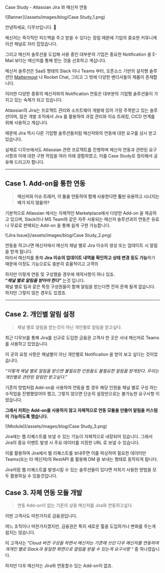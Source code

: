 Case Study - Atlassian Jira 와 메신저 연동

![Banner](/assets/images/blog/Case Study_1.png)

안녕하세요, 디무브입니다. 🎈

메신저는 즉각적인 피드백을 주고 받을 수 있다는 장점 때문에 기업의 중요한 커뮤니케이션 채널로 자리 잡았습니다. 

그리고 메신저 솔루션을 도입해 사용 중인 대부분의 기업은 중요한 Notification 을 E-Mail 보다는 메신저를 통해 받는 것을 선호하고 계십니다.

메신저 솔루션은 SaaS 형태의 Slack 이나 Teams 부터, 오픈소스 기반의 설치형 솔루션인 [Mattermost](http://dmove.co.kr/products/mattermost) 나 Rocket Chat, 그리고 그 밖에 다양한 벤더사들의 제품이 존재합니다. 

이러한 다양한 종류의 메신저와의 Notification 연동은 대부분의 기업형 솔루션들이 가지고 있는 숙제가 되고 있습니다.

Atlassian의 Jira는 프로젝트 관리와 소프트웨어 개발에 있어 가장 주목받고 있는 솔루션이며, 많은 개발 조직에서 Jira 를 활용하여 과업 관리와 이슈 트래킹, CICD 연계를 위해 사용하고 계십니다. 

때문에 Jira 역시 다른 기업형 솔루션들처럼 메신저와의 연동에 대한 요구를 상시 받고 있습니다. 

실제로 디무브에서도 Atlassian 관련 프로젝트를 진행하며 메신저 연동과 관련된 요구사항과 이에 대한 구현 작업을 여러 차례 경험하였고, 이를 Case Study로 정리해서 공유해 드리고자 합니다. 

---
## Case 1. Add-on을 통한 연동 

> **메신저와 이슈 트래커, 이 둘을 연동하여 함께 사용한다면 훨씬 유용하고 시너지는 배가 되지 않을까?**

기본적으로 Atlassian 에서는 자체적인 Marketplace에서 다양한 Add-on 을 제공하고 있으며, Slack이나 MS Team와 같은 자주 사용되는 메신저 솔루션과의 연동은 유료나 무료로 판매되는 Add-on 을 통해 쉽게 구현 가능합니다.

![Jira Issue](/assets/images/blog/Case Study_2.png)

연동을 하고나면 메신저에서 메신저 채널 별로 Jira 이슈의 생성 또는 업데이트 시 알림을 받게 됩니다.  
따라서 메신저를 통해 **Jira 이슈의 업데이트 내역을 확인하고 상태 변경 등도 가능**하기 때문에 이정도 기능으로도 충분히 효율적이고 고객의 

하지만 이렇게 연동 및 구성했을 경우에 제약사항이 하나 있죠.  
**“**_**채널 별로 알림을 받아야 한다”**_ 는것 입니다.  
채널 별로 팀과 같은 특정 구성원들이 함께 알림을 받는다면 전혀 문제 될게 없습니다.  
하지만 그렇지 않은 경우도 있겠죠.

---

## Case 2. 개인별 알림 설정

> 채널 별로 알림을 받는것이 아닌 개인별로 알림을 받고싶다.

최근 디무브를 통해 Jira를 신규로 도입한 금융권 고객사 한 곳은 사내 메신저로 Teams를 사용하고 있었습니다. 

이 곳의 요청 사항은 채널별이 아닌 개인별로 Notification 을 받아 보고 싶다는 것이었습니다.

_“이렇게 채널 별로 알림을 받으면 불필요한 인원들도 불필요한 알림을 받게된다. 우리는 개인별로 관련된 알림만 받고싶다.”_

기존의 방법처럼 Add-on을 사용하여 연동을 할 경우 해당 인원을 채널 별로 구성 하는 수작업을 진행했었어야 했고, 그렇지 않으면 단순히 설정만으로는 불가능한 요구사항 이었습니다. 

**그래서 저희는 Add-on을 사용하지 않고 자체적으로 연동 모듈을 만들어 알림을 커스텀이 가능하도록 했습니다.**

![Module](/assets/images/blog/Case Study_3.png)

Jira에는 웹 리퀘스트를 보낼 수 있는 기능이 자체적으로 내장되어 있습니다. 그래서 Jira의 중요 이벤트 발생 시 주요 데이터를 지정한 URL 로 보낼 수 있습니다. 

이를 활용하여 Jira에서 웹 리퀘스트를 보내주면 이를 파싱하여 필요한 데이터만 Teams(또는 타 메신저)의 RestAPI 를 활용해 DM 을 보내는 형태로 동작되게 됩니다.

Jira처럼 웹 리퀘스트를 발생시킬 수 있는 솔루션들이 있다면 저희가 사용한 방법을 모두 활용하실 수 있을것입니다.

## Case 3. 자체 연동 모듈 개발 

> 연동 Add-on이 없는 기존의 상용 메신저를 Jira와 연동하고싶다.

이번 고객사도 마찬가지로 금융권입니다. 

여느 조직이나 마찬가지겠지만, 금융권은 특히 새로운 툴을 도입하거나 변화를 주는게 쉽지는 않습니다.  

이 고객사는 “_Cloud 버전 구성을 하면서 메신저는 기존에 쓰던 다우 메신저를 연동하여 개개인 별로 Slack과 동일한 화면으로 알림을 받을 수 있는게 요구사항 “_ 중 하나였습니다.  

하지만 다우 메신저는 Jira와 연동할수 있는 Add-on이 없죠.
<!--stackedit_data:
eyJoaXN0b3J5IjpbMTk2Njg5Nzc4NywtMTUxNzkxMzUzOCwtMj
AyMzQzODMxMywxMDc2NTMwMTk4LDEwNzUxNDM5NDhdfQ==
-->